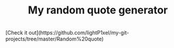 <h1 align='center'>My random quote generator</h1>
<br />
[Check it out](https://github.com/lightP1xel/my-git-projects/tree/master/Random%20quote)
